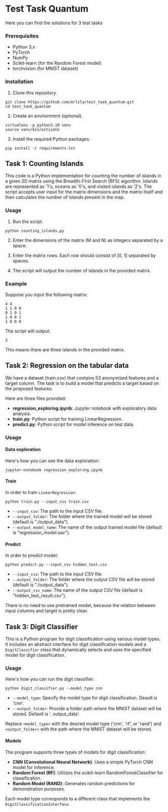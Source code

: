 # Test Task Quantum
Here you can find the solutions for 3 test tasks

### Prerequisites

- Python 3.x
- PyTorch
- NumPy
- Scikit-learn (for the Random Forest model)
- torchvision (for MNIST dataset)

### Installation

1. Clone this repository.

```shell
git clone https://github.com/mrlzla/test_task_quantum.git
cd test_task_quantum
```

2. Create an environment (optional).

```shell
virtualenv -p python3.10 venv
source venv/bin/activate
```

3. Install the required Python packages.

```shell
pip install -r requirements.txt
```

## Task 1: Counting Islands
This code is a Python implementation for counting the number of islands in a given 2D matrix using the Breadth-First Search (BFS) algorithm. Islands are represented as '1's, oceans as '0's, and visited islands as '2's. The script accepts user input for the matrix dimensions and the matrix itself and then calculates the number of islands present in the map.

### Usage

1. Run the script.
```shell
python counting_islands.py
```

2. Enter the dimensions of the matrix (M and N) as integers separated by a space.

3. Enter the matrix rows. Each row should consist of [0, 1] separated by spaces.

4. The script will output the number of islands in the provided matrix.

### Example

Suppose you input the following matrix:

```
4 4
1 1 0 0
0 1 0 1
1 0 0 1
1 0 0 0
```

The script will output:

```
3
```

This means there are three islands in the provided matrix.

## Task 2: Regression on the tabular data
We have a dataset (train.csv) that contains 53 anonymized features and a target
column. The task is to build a model that predicts a target based on the proposed
features.

Here are three files provided:
- **regression_exploring.ipynb**: Jupyter notebook with exploratory data analysis.
- **train.py**: Python script for training LinearRegression.
- **predict.py**: Python script for model inference on test data.

### Usage

#### Data exploration

Here's how you can see the data exploration:

```shell
jupyter-notebook regression_exploring.ipynb
```

#### Train

In order to train `LinearRegression`:

```
python train.py --input_csv train.csv
```

- `--input_csv`: The path to the input CSV file.
- `--output_folder`: The folder where the trained model will be stored (default is "./output_data").
- `--output_model_name`: The name of the output trained model file (default is "regression_model.sav").

#### Predict
In order to predict model:

```
python predict.py --input_csv hidden_test.csv
```

- `--input_csv`: The path to the input CSV file.
- `--output_folder`: The folder where the output CSV file will be stored (default is "./output_data").
- `--output_csv_name`: The name of the output CSV file (default is "hidden_test_result.csv").

There is no need to use pretrained model, because the relation between input columns and target is pretty clear.

## Task 3: Digit Classifier

This is a Python program for digit classification using various model types. It includes an abstract interface for digit classification models and a `DigitClassifier` class that dynamically selects and uses the specified model for digit classification.

### Usage

Here's how you can run the digit classifier:

```shell
python digit_classifier.py --model_type cnn
```

- `--model_type`: Specify the model type for digit classification. Deault is 'cnn'.
- `--output_folder`: Provide a folder path where the MNIST dataset will be stored. Default is '. output_data'. 

Replace `<model_type>` with the desired model type ('cnn', 'rf', or 'rand') and `<output_folder>` with the path where the MNIST dataset will be stored.

#### Models

The program supports three types of models for digit classification:
- **CNN (Convolutional Neural Network)**: Uses a simple PyTorch CNN model for inference.
- **Random Forest (RF)**: Utilizes the scikit-learn RandomForestClassifier for classification.
- **Random Model (RAND)**: Generates random predictions for demonstration purposes.

Each model type corresponds to a different class that implements the `DigitClassificationInterface`.